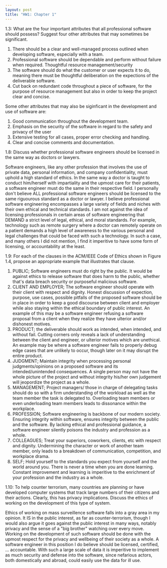 ```yaml
---
layout: post
title: "HW1: Chapter 1"
---
```


1.3: What are the four important attributes that all professional software should possess? Suggest four
other attributes that may sometimes be significant.

   1. There should be a clear and well-managed process outlined when developing software, especially with a team.
   2. Professional software should be dependable and perform without failure when required. Thoughtful resource management/security
   3. The software should do what the customer or user expects it to do, meaning there must be thoughtful deliberation on the expections of the deliverable software. 
   4. Cut back on redundant code throughout a piece of software, for the purpose of resource management but also in order to keep the project clear and concise.
  
  Some other attributes that may also be siginficant in the development and use of software are: 
  
   1. Good communication throughout the development team.
   2. Emphasis on the security of the software in regard to the safety and privacy of the user
   3. Extensive testing for all cases, proper error checking and handling. 
   4. Clear and concise comments and documentation. 

1.8: Discuss whether professional software engineers should be licensed in the same way as doctors or
lawyers.
    
   Software engineers, like any other profession that involves the use of private data, personal information, and company confidentiality, must uphold a high standard of ethics. In the same way a doctor is taught to conduct him/herself with impartiality and the upmost care for their patients, a software engineer must do the same in their respective field. I personally don't believe ALL professional software engineers should be licensed to the same riguourous standard as a doctor or lawyer. I believe professional software engineering encompasses a large variety of fields and niches with their own ethical and technical standards. I am not against the idea of licensing professionals in certain areas of software engineering that DEMAND a strict level of legal, ethical, and moral standards. For example, technology such as remote surgery where a doctor can remotely operate on a patient demands a high level of awareness to the various personal and legal challenges that could be faced with such a technology. In such a case, and many others I did not mention, I find it imperitive to have some form of licensing, or accountability at the least.

1.9: For each of the clauses in the ACM/IEEE Code of Ethics shown in Figure 1.4, propose an
appropriate example that illustrates that clause.


   1. PUBLIC; Software engineers must do right by the public. It would be against ethics to release software that does harm to the public, whether that's data breach security or purposeful malicious software.
   2. CLIENT AND EMPLOYER; The software engineer should operate with their client with respect and dignity. Honest discussion of expection, purpose, use cases, possible pitfalls of the proposed software should be in place in order to keep a good discourse between client and employer while also staying within the ethical boundary of public interest. An example of this may be a software engineer refusing a software proposal from a client when they realize they have ulterior and/or dishonest motives.
   3. PRODUCT; the deliverable should work as intended, when intended, and without fail. Cutting corners only reveals a lack of understanding between the client and engineer, or ulterior motives which are unethical. An example may be where a software engineer fails to properly debug edge cases that are unlikely to occur, though later on it may disrupt the entire product.
   4. JUDGMENT; Maintain integrity when processing personal judgments/opinions on a proposed software and its intended/unintended consequences. A single person may not have the whole picture of the project and without integrity his/her own judgement will jeopordize the project as a whole.
   5. MANAGEMENT; Project managers/ those in charge of delegating tasks should do so with a firm understanding of the workload as well as the team member the task is delegated to. Overloading team members or even underloading team members leads to dissonance within the workplace.
   6.  PROFESSION; Software engineering is backbone of our modern society. Ensuring integrity within software, ensures integrity between the public and the software. By lacking ethical and professional guidance, a software engineer silently poisons the industry and profession as a whole.
   7. COLLEAGUES; Treat your superiors, coworkers, clients, etc with respect and dignity. Undermining the character or work of another team member, only leads to a breakdown of communication, competition, and workplace drama. 
   8. SELF; Hold yourself to the standards you expect from yourself and the world around you. There is never a time when you are done learning. Constant improvement and learning is imperitive to the enrichment of your profession and the industry as a whole.
   
1.10: To help counter terrorism, many countries are planning or have developed computer systems that
track large numbers of their citizens and their actions. Clearly, this has privacy implications. Discuss
the ethics of working on the development of this type of system.

Ethics of working on mass surveillence software falls into a gray area in my opinion. It IS in the public interest, as far as counter-terrorism, though I would also argue it goes against the public interest in many ways, notably privacy and the sense of a "big brother" watching over every move. Working on the development of such software should be done with the upmost respect for the privacy and wellbeing of their society as a whole. A software engineer in this position I do believe should be licensed, certified, ... accountable. With such a large scale of data it is imperitive to implement as much security and defense into the software, since nefarious actors, both domestically and abroad, could easily use the data for ill use.
